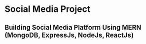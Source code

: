 # Social Media Project

## Building Social Media Platform Using MERN (MongoDB, ExpressJs, NodeJs, ReactJs)
